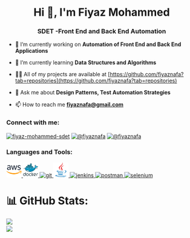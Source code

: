 <h1 align="center">Hi 👋, I'm Fiyaz Mohammed</h1>
<h3 align="center">SDET -Front End and Back End Automation </h3>

- 🔭 I’m currently working on **Automation of Front End and Back End Applications**

- 🌱 I’m currently learning **Data Structures and Algorithms**

- 👨‍💻 All of my projects are available at [https://github.com/fiyaznafa?tab=repositories](https://github.com/fiyaznafa?tab=repositories)

- 💬 Ask me about **Design Patterns, Test Automation Strategies**

- 📫 How to reach me **fiyaznafa@gmail.com**

<h3 align="left">Connect with me:</h3>
<p align="left">
<a href="https://linkedin.com/in/fiyaz-mohammed-sdet" target="blank"><img align="center" src="https://raw.githubusercontent.com/rahuldkjain/github-profile-readme-generator/master/src/images/icons/Social/linked-in-alt.svg" alt="fiyaz-mohammed-sdet" height="30" width="40" /></a>
<a href="https://www.hackerearth.com/@fiyaznafa" target="blank"><img align="center" src="https://raw.githubusercontent.com/rahuldkjain/github-profile-readme-generator/master/src/images/icons/Social/hackerrank.svg" alt="@fiyaznafa" height="30" width="40" /></a>
<a href="https://leetcode.com/fiyaznafa/" target="blank"><img align="center" src="https://raw.githubusercontent.com/rahuldkjain/github-profile-readme-generator/master/src/images/icons/Social/leet-code.svg" alt="@fiyaznafa" height="30" width="40" /></a>
 
</p>

<h3 align="left">Languages and Tools:</h3>
<p align="left"> <a href="https://aws.amazon.com" target="_blank" rel="noreferrer"> <img src="https://raw.githubusercontent.com/devicons/devicon/master/icons/amazonwebservices/amazonwebservices-original-wordmark.svg" alt="aws" width="40" height="40"/> </a> <a href="https://www.docker.com/" target="_blank" rel="noreferrer"> <img src="https://raw.githubusercontent.com/devicons/devicon/master/icons/docker/docker-original-wordmark.svg" alt="docker" width="40" height="40"/> </a> <a href="https://git-scm.com/" target="_blank" rel="noreferrer"> <img src="https://www.vectorlogo.zone/logos/git-scm/git-scm-icon.svg" alt="git" width="40" height="40"/> </a> <a href="https://www.java.com" target="_blank" rel="noreferrer"> <img src="https://raw.githubusercontent.com/devicons/devicon/master/icons/java/java-original.svg" alt="java" width="40" height="40"/> </a> <a href="https://www.jenkins.io" target="_blank" rel="noreferrer"> <img src="https://www.vectorlogo.zone/logos/jenkins/jenkins-icon.svg" alt="jenkins" width="40" height="40"/> </a> <a href="https://postman.com" target="_blank" rel="noreferrer"> <img src="https://www.vectorlogo.zone/logos/getpostman/getpostman-icon.svg" alt="postman" width="40" height="40"/> </a> <a href="https://www.selenium.dev" target="_blank" rel="noreferrer"> <img src="https://raw.githubusercontent.com/detain/svg-logos/780f25886640cef088af994181646db2f6b1a3f8/svg/selenium-logo.svg" alt="selenium" width="40" height="40"/> </a> </p>

# 📊 GitHub Stats:
![](https://github-readme-streak-stats.herokuapp.com/?user=fiyaznafa&theme=dark&hide_border=false)<br/>
![](https://github-readme-stats.vercel.app/api/top-langs/?username=fiyaznafa&theme=dark&hide_border=false&include_all_commits=false&count_private=false&layout=compact)


